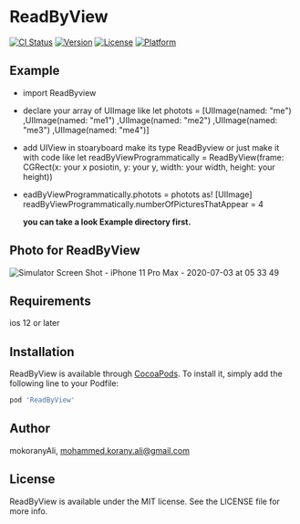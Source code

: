 # ReadByView

[![CI Status](https://img.shields.io/travis/mokoranyAli/ReadByView.svg?style=flat)](https://travis-ci.org/mokoranyAli/ReadByView)
[![Version](https://img.shields.io/cocoapods/v/ReadByView.svg?style=flat)](https://cocoapods.org/pods/ReadByView)
[![License](https://img.shields.io/cocoapods/l/ReadByView.svg?style=flat)](https://cocoapods.org/pods/ReadByView)
[![Platform](https://img.shields.io/cocoapods/p/ReadByView.svg?style=flat)](https://cocoapods.org/pods/ReadByView)

## Example
- import ReadByview

- declare your array of UIImage like  let photots =
    [UIImage(named: "me")
        ,UIImage(named: "me1")
        ,UIImage(named: "me2")
        ,UIImage(named: "me3")
        ,UIImage(named: "me4")]

- add UIView in stoaryboard make its type ReadByview or just make it with code like let readByViewProgrammatically = ReadByView(frame: CGRect(x: your x posiotin, y: your y, width: your width, height: your height))

- eadByViewProgrammatically.photots = photots as! [UIImage]
  readByViewProgrammatically.numberOfPicturesThatAppear = 4
  
  **you can take a look Example directory first.**
  
 


## Photo for ReadByView
![Simulator Screen Shot - iPhone 11 Pro Max - 2020-07-03 at 05 33 49](https://user-images.githubusercontent.com/45698820/86429702-98cd8480-bcf0-11ea-9dfb-bb530a0b0fe3.png)

## Requirements
ios 12 or later

## Installation

ReadByView is available through [CocoaPods](https://cocoapods.org). To install
it, simply add the following line to your Podfile:

```ruby
pod 'ReadByView'
```

## Author

mokoranyAli, mohammed.korany.ali@gmail.com

## License

ReadByView is available under the MIT license. See the LICENSE file for more info.
